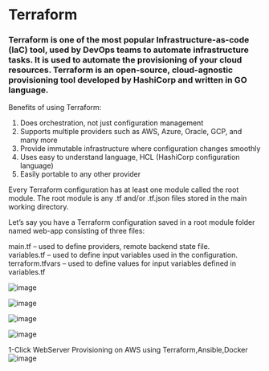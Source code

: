 <h1> Terraform </h1>


<H3>Terraform is one of the most popular Infrastructure-as-code (IaC) tool, used by DevOps teams to automate infrastructure tasks. It is used to automate the provisioning of your cloud resources. Terraform is an open-source, cloud-agnostic provisioning tool developed by HashiCorp and written in GO language.</h3>


Benefits of using Terraform: <br/>

1. Does orchestration, not just configuration management<br/>
2. Supports multiple providers such as AWS, Azure, Oracle, GCP, and many more<br/>
3. Provide immutable infrastructure where configuration changes smoothly<br/>
4. Uses easy to understand language, HCL (HashiCorp configuration language)<br/>
5. Easily portable to any other provider<br/>

Every Terraform configuration has at least one module called the root module. The root module is any .tf and/or .tf.json files stored in the main working directory.<br/>

Let’s say you have a Terraform configuration saved in a root module folder named web-app consisting of three files:<br/>

main.tf – used to define providers, remote backend state file.<br/>
variables.tf – used to define input variables used in the configuration.<br/>
terraform.tfvars – used to define values for input variables defined in variables.tf<br/>


![image](https://user-images.githubusercontent.com/43515480/229519333-6ae176a2-537e-4db7-a698-74f0979ffbb0.png)

![image](https://user-images.githubusercontent.com/43515480/229513468-8e9f8cb6-814e-42c9-89f1-b407175ea13e.png)

![image](https://user-images.githubusercontent.com/43515480/229514074-699b55c5-368d-4339-860f-2da0e727d5d9.png)

![image](https://user-images.githubusercontent.com/43515480/229516982-c305f099-0a71-461a-b543-4c73ff23be65.png)


1-Click WebServer Provisioning on AWS using Terraform,Ansible,Docker
![image](https://user-images.githubusercontent.com/43515480/229520608-78a56104-9feb-4d89-987e-d6fac3befe47.png)
